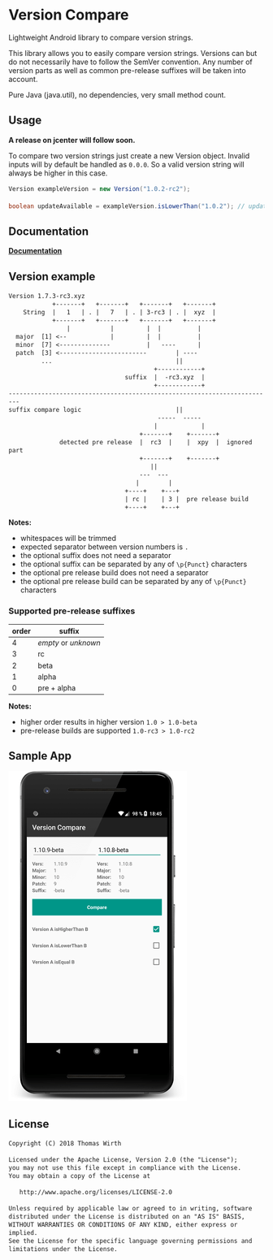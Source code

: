 Version Compare
=====
Lightweight Android library to compare version strings.

This library allows you to easily compare version strings. Versions can but do not necessarily have to follow the SemVer convention. Any number of version parts as well as common pre-release suffixes will be taken into account.

Pure Java (java.util), no dependencies, very small method count.

## Usage
**A release on jcenter will follow soon.**

To compare two version strings just create a new Version object. Invalid inputs will by default be handled as `0.0.0`. So a valid version string
will always be higher in this case. 
```java
Version exampleVersion = new Version("1.0.2-rc2");

boolean updateAvailable = exampleVersion.isLowerThan("1.0.2"); // updateAvailable = true
```
## Documentation
[**Documentation**](https://g00fy2.github.io/version-compare/com/g00fy2/versioncompare/Version.html)

## Version example
```
Version 1.7.3-rc3.xyz
            +-------+   +-------+   +-------+   +-------+
    String  |   1   | . |   7   | . | 3-rc3 | . |  xyz  |
            +-------+   +-------+   +-------+   +-------+
                |           |         |  |          |
  major  [1] <--            |         |  |          |
  minor  [7] <--------------          |   ----      |
  patch  [3] <------------------------        | ----             
         ...                                  ||
                                        +------------+
                                suffix  |  -rc3.xyz  |
                                        +------------+      
-------------------------------------------------------------------------                                        
suffix compare logic                          ||
                                         -----  -----
                                        |            |
                                    +-------+    +-------+
              detected pre release  |  rc3  |    |  xpy  |  ignored part
                                    +-------+    +-------+
                                       ||
                                    ---  ---
                                   |        |
                                +----+    +---+
                                | rc |    | 3 |  pre release build
                                +----+    +---+
```

**Notes:**
* whitespaces will be trimmed
* expected separator between version numbers is `.`
* the optional suffix does not need a separator
* the optional suffix can be separated by any of `\p{Punct}` characters
* the optional pre release build does not need a separator
* the optional pre release build can be separated by any of `\p{Punct}` characters

### Supported pre-release suffixes
| order | suffix     |
| ----- | --------- |
| 4     | *empty* or *unknown* |
| 3     | rc        |
| 2     | beta      |
| 1     | alpha     |
| 0     | pre + alpha |

**Notes:**
* higher order results in higher version `1.0 > 1.0-beta`
* pre-release builds are supported `1.0-rc3 > 1.0-rc2`

## Sample App
![Image](https://raw.githubusercontent.com/G00fY2/version-compare/gh-pages/images/version_compare_sampleapp_framed.png)

## License
	Copyright (C) 2018 Thomas Wirth

    Licensed under the Apache License, Version 2.0 (the "License");
    you may not use this file except in compliance with the License.
    You may obtain a copy of the License at

       http://www.apache.org/licenses/LICENSE-2.0

    Unless required by applicable law or agreed to in writing, software
    distributed under the License is distributed on an "AS IS" BASIS,
    WITHOUT WARRANTIES OR CONDITIONS OF ANY KIND, either express or implied.
    See the License for the specific language governing permissions and
    limitations under the License.
